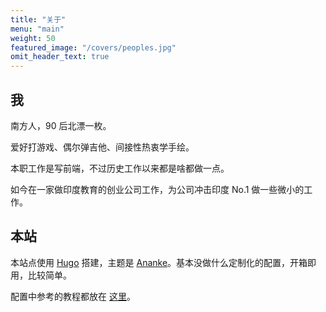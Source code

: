 ```yaml
---
title: "关于"
menu: "main"
weight: 50
featured_image: "/covers/peoples.jpg"
omit_header_text: true
---
```


## 我

南方人，90 后北漂一枚。

爱好打游戏、偶尔弹吉他、间接性热衷学手绘。

本职工作是写前端，不过历史工作以来都是啥都做一点。

如今在一家做印度教育的创业公司工作，为公司冲击印度 No.1 做一些微小的工作。

## 本站

本站点使用 [Hugo](https://gohugo.io/getting-started/quick-start/) 搭建，主题是 [Ananke](https://themes.gohugo.io/gohugo-theme-ananke/)。基本没做什么定制化的配置，开箱即用，比较简单。

配置中参考的教程都放在 [这里](https://github.com/sunhengzhe/my-blog)。